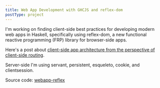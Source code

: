 ```yaml
---
title: Web App Development with GHCJS and reflex-dom
postType: project
---
```


I'm working on finding client-side best practices for developing modern web apps in Haskell, specifically using reflex-dom, a new functional reactive programming (FRP) library for browser-side apps.

Here's a post about [client-side app architecture from the perspective of client-side routing](https://ublubu.tumblr.com/post/144208331227/client-side-routing-in-reflex-dom-notes-1).

Server-side I'm using servant, persistent, esqueleto, cookie, and clientsession.

Source code: [webapp-reflex](https://github.com/ublubu/webapp-reflex)
